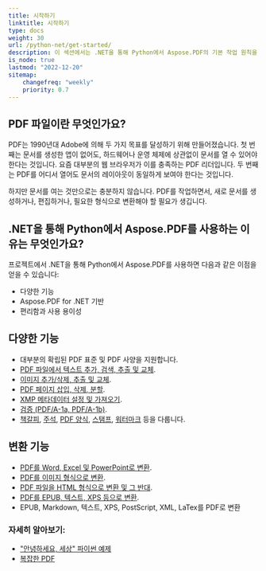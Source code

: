 ```yaml
---
title: 시작하기
linktitle: 시작하기
type: docs
weight: 30
url: /python-net/get-started/
description: 이 섹션에서는 .NET을 통해 Python에서 Aspose.PDF의 기본 작업 원칙을 설명합니다. Python 라이브러리는 다양한 기능을 지원합니다.
is_node: true
lastmod: "2022-12-20"   
sitemap:
    changefreq: "weekly"
    priority: 0.7
---
```


## PDF 파일이란 무엇인가요?

PDF는 1990년대 Adobe에 의해 두 가지 목표를 달성하기 위해 만들어졌습니다. 첫 번째는 문서를 생성한 앱이 없어도, 하드웨어나 운영 체제에 상관없이 문서를 열 수 있어야 한다는 것입니다. 요즘 대부분의 웹 브라우저가 이를 충족하는 PDF 리더입니다. 두 번째는 PDF를 어디서 열어도 문서의 레이아웃이 동일하게 보여야 한다는 것입니다.

하지만 문서를 여는 것만으로는 충분하지 않습니다. PDF를 작업하면서, 새로 문서를 생성하거나, 편집하거나, 필요한 형식으로 변환해야 할 필요가 생깁니다.

## .NET을 통해 Python에서 Aspose.PDF를 사용하는 이유는 무엇인가요?

프로젝트에서 .NET을 통해 Python에서 Aspose.PDF를 사용하면 다음과 같은 이점을 얻을 수 있습니다:

- 다양한 기능
- Aspose.PDF for .NET 기반
- 편리함과 사용 용이성

## 다양한 기능

- 대부분의 확립된 PDF 표준 및 PDF 사양을 지원합니다.
- [PDF 파일에서 텍스트 추가, 검색, 추출 및 교체]().
- [이미지 추가/삭제, 추출 및 교체]().
- [PDF 페이지 삽입, 삭제, 분할]().
- [XMP 메타데이터 설정 및 가져오기]().
- [검증 (PDF/A-1a, PDF/A-1b)]().
- [책갈피](), [주석](), [PDF 양식](), [스탬프](), [워터마크]() 등을 다룹니다.

## 변환 기능

- [PDF를 Word, Excel 및 PowerPoint로 변환](/pdf/python-net/convert-pdf-to-word/).
- [PDF를 이미지 형식으로 변환](/pdf/python-net/convert-pdf-to-images-format/).
- [PDF 파일을 HTML 형식으로 변환 및 그 반대](/pdf//python-net/convert-pdf-to-html/).
- [PDF를 EPUB, 텍스트, XPS 등으로 변환](/pdf/python-net/convert-pdf-to-other-files/).
- EPUB, Markdown, 텍스트, XPS, PostScript, XML, LaTex를 PDF로 변환


### 자세히 알아보기:


- ["안녕하세요, 세상" 파이썬 예제](/pdf/python-net/hello-world-example/)
 - [복잡한 PDF](/pdf/python-net/complex-pdf-example/)